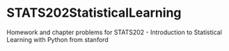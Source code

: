 # STATS202StatisticalLearning
Homework and chapter problems for STATS202 - Introduction to Statistical Learning with Python from stanford
